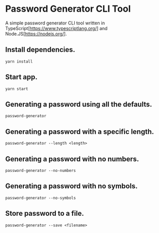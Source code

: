 # Password Generator CLI Tool

A simple password generator CLI tool written in TypeScript[https://www.typescriptlang.org/] and Node.JS[https://nodejs.org/].

## Install dependencies.
```yarn install```

## Start app.
```yarn start```

## Generating a password using all the defaults.
```password-generator```

## Generating a password with a specific length.
```password-generator --length <length>```

## Generating a password with no numbers.
```password-generator --no-numbers```

## Generating a password with no symbols.
```password-generator --no-symbols```

## Store password to a file.
```password-generator --save <filename>```
